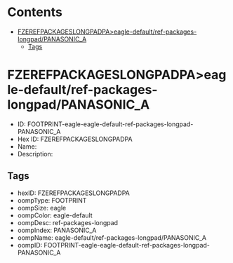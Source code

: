 



Contents
========

* [FZEREFPACKAGESLONGPADPA>eagle-default/ref-packages-longpad/PANASONIC_A](#fzerefpackageslongpadpaeagle-defaultref-packages-longpadpanasonic_a)
	* [Tags](#tags)

# FZEREFPACKAGESLONGPADPA>eagle-default/ref-packages-longpad/PANASONIC_A

- ID: FOOTPRINT-eagle-eagle-default-ref-packages-longpad-PANASONIC_A
- Hex ID: FZEREFPACKAGESLONGPADPA
- Name: 
- Description: 

## Tags

- hexID: FZEREFPACKAGESLONGPADPA
- oompType: FOOTPRINT
- oompSize: eagle
- oompColor: eagle-default
- oompDesc: ref-packages-longpad
- oompIndex: PANASONIC_A
- oompName: eagle-default/ref-packages-longpad/PANASONIC_A
- oompID: FOOTPRINT-eagle-eagle-default-ref-packages-longpad-PANASONIC_A
